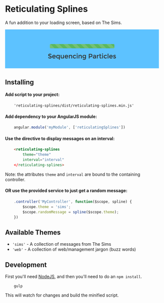 Reticulating Splines
====================

A fun addition to your loading screen, based on The Sims.

![example](example.png)

## Installing

#### Add script to your project:

```
    'reticulating-splines/dist/reticulating-splines.min.js'
```

#### Add dependency to your AngularJS module:

```javascript
    angular.module('myModule', ['reticulatingSplines'])
```

#### Use the directive to display messages on an interval:

```html
    <reticulating-splines
        theme="theme"
        interval="interval"
    </reticulating-splines>
```

Note: the attributes `theme` and `interval` are bound to the containing controller.

#### OR use the provided service to just get a random message:

```javascript
    .controller('MyController', function($scope, spline) {
        $scope.theme = 'sims';
        $scope.randomMessage = spline($scope.theme);
    })
```

## Available Themes

 * `'sims'` - A collection of messages from The Sims
 * `'web'` - A collection of web/management jargon (buzz words)

## Development

First you'll need [NodeJS](http://nodejs.org), and then you'll need to do an `npm install`.

```
    gulp
```

This will watch for changes and build the minified script.
